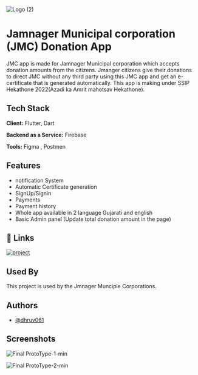 ![Logo (2)](https://user-images.githubusercontent.com/96719397/231743997-65a100d9-42e9-4a43-ab09-bf4d5501c93f.png)

# Jamnager  Municipal corporation (JMC) Donation App

JMC app is made for Jamnager Municipal corporation which accepts donation amounts from the citizens. Jmanger citizens give their donations to direct JMC without any third party using this JMC app and get an e-certificate that is generated automatically. This app is making under SSIP Hekathone 2022(Azadi ka Amrit  mahotsav Hekathone).



## Tech Stack

**Client:** Flutter, Dart

**Backend as a Service:** Firebase

**Tools:** Figma , Postmen 


## Features

- notification System
- Automatic Certificate generation
- SignUp/Signin
- Payments
- Payment history
- Whole app available in 2 language Gujarati and english
- Basic Admin panel (Update total donation amount in the page)





## 🔗 Links
[![project](https://img.shields.io/badge/JMC-DonationApp-000?style=for-the-badge&logo=ko-fi&logoColor=white)](https://drive.google.com/file/d/1tKv1bf_RtOmHcy7ArZHtTTNt6AVx_JF1/view?usp=share_link)



## Used By

This project is used by the Jmnager Munciple Corporations.




## Authors

- [@dhruv061](https://github.com/dhruv061)

## Screenshots

![Final ProtoType-1-min](https://user-images.githubusercontent.com/96719397/231743518-bca42e80-8a94-4c75-9111-a2229a9fb721.png)

![Final ProtoType-2-min](https://user-images.githubusercontent.com/96719397/231743562-3bbfcf80-4c5e-4fd7-8610-95f6d1c77e36.png)






